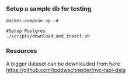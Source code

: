 ### Setup a sample db for testing

```
docker-compose up -d

#Setup Postgres
./scripts/download_and_insert.sh
```

### Resources
A bigger dataset can be downloaded from here
https://github.com/toddwschneider/nyc-taxi-data